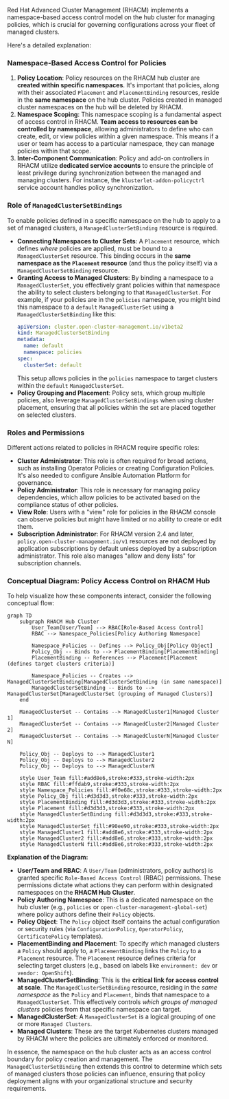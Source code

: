 Red Hat Advanced Cluster Management (RHACM) implements a namespace-based access control model on the hub cluster for managing policies, which is crucial for governing configurations across your fleet of managed clusters.

Here's a detailed explanation:

### Namespace-Based Access Control for Policies

1.  **Policy Location**: Policy resources on the RHACM hub cluster are **created within specific namespaces**. It's important that policies, along with their associated `Placement` and `PlacementBinding` resources, reside in the **same namespace** on the hub cluster. Policies created in managed cluster namespaces on the hub will be deleted by RHACM.
2.  **Namespace Scoping**: This namespace scoping is a fundamental aspect of access control in RHACM. **Team access to resources can be controlled by namespace**, allowing administrators to define who can create, edit, or view policies within a given namespace. This means if a user or team has access to a particular namespace, they can manage policies within that scope.
3.  **Inter-Component Communication**: Policy and add-on controllers in RHACM utilize **dedicated service accounts** to ensure the principle of least privilege during synchronization between the managed and managing clusters. For instance, the `klusterlet-addon-policyctrl` service account handles policy synchronization.

### Role of `ManagedClusterSetBindings`

To enable policies defined in a specific namespace on the hub to apply to a set of managed clusters, a `ManagedClusterSetBinding` resource is required.

*   **Connecting Namespaces to Cluster Sets**: A `Placement` resource, which defines *where* policies are applied, must be bound to a `ManagedClusterSet` resource. This binding occurs in the **same namespace as the `Placement` resource** (and thus the policy itself) via a `ManagedClusterSetBinding` resource.
*   **Granting Access to Managed Clusters**: By binding a namespace to a `ManagedClusterSet`, you effectively grant policies within that namespace the ability to select clusters belonging to that `ManagedClusterSet`. For example, if your policies are in the `policies` namespace, you might bind this namespace to a `default` `ManagedClusterSet` using a `ManagedClusterSetBinding` like this:
    ```yaml
    apiVersion: cluster.open-cluster-management.io/v1beta2
    kind: ManagedClusterSetBinding
    metadata:
      name: default
      namespace: policies
    spec:
      clusterSet: default
    ```
    This setup allows policies in the `policies` namespace to target clusters within the `default` `ManagedClusterSet`.
*   **Policy Grouping and Placement**: Policy sets, which group multiple policies, also leverage `ManagedClusterSetBindings` when using cluster placement, ensuring that all policies within the set are placed together on selected clusters.

### Roles and Permissions

Different actions related to policies in RHACM require specific roles:

*   **Cluster Administrator**: This role is often required for broad actions, such as installing Operator Policies or creating Configuration Policies. It's also needed to configure Ansible Automation Platform for governance.
*   **Policy Administrator**: This role is necessary for managing policy dependencies, which allow policies to be activated based on the compliance status of other policies.
*   **View Role**: Users with a "view" role for policies in the RHACM console can observe policies but might have limited or no ability to create or edit them.
*   **Subscription Administrator**: For RHACM version 2.4 and later, `policy.open-cluster-management.io/v1` resources are not deployed by application subscriptions by default unless deployed by a subscription administrator. This role also manages "allow and deny lists" for subscription channels.

### Conceptual Diagram: Policy Access Control on RHACM Hub

To help visualize how these components interact, consider the following conceptual flow:

```mermaid
graph TD
    subgraph RHACM Hub Cluster
        User_Team[User/Team] --> RBAC[Role-Based Access Control]
        RBAC --> Namespace_Policies[Policy Authoring Namespace]

        Namespace_Policies -- Defines --> Policy_Obj[Policy Object]
        Policy_Obj -- Binds to --> PlacementBinding[PlacementBinding]
        PlacementBinding -- References --> Placement[Placement (defines target clusters criteria)]

        Namespace_Policies -- Creates --> ManagedClusterSetBinding[ManagedClusterSetBinding (in same namespace)]
        ManagedClusterSetBinding -- Binds to --> ManagedClusterSet[ManagedClusterSet (grouping of Managed Clusters)]
    end

    ManagedClusterSet -- Contains --> ManagedCluster1[Managed Cluster 1]
    ManagedClusterSet -- Contains --> ManagedCluster2[Managed Cluster 2]
    ManagedClusterSet -- Contains --> ManagedClusterN[Managed Cluster N]

    Policy_Obj -- Deploys to --> ManagedCluster1
    Policy_Obj -- Deploys to --> ManagedCluster2
    Policy_Obj -- Deploys to --> ManagedClusterN

    style User_Team fill:#add8e6,stroke:#333,stroke-width:2px
    style RBAC fill:#ffdab9,stroke:#333,stroke-width:2px
    style Namespace_Policies fill:#f0e68c,stroke:#333,stroke-width:2px
    style Policy_Obj fill:#d3d3d3,stroke:#333,stroke-width:2px
    style PlacementBinding fill:#d3d3d3,stroke:#333,stroke-width:2px
    style Placement fill:#d3d3d3,stroke:#333,stroke-width:2px
    style ManagedClusterSetBinding fill:#d3d3d3,stroke:#333,stroke-width:2px
    style ManagedClusterSet fill:#90ee90,stroke:#333,stroke-width:2px
    style ManagedCluster1 fill:#add8e6,stroke:#333,stroke-width:2px
    style ManagedCluster2 fill:#add8e6,stroke:#333,stroke-width:2px
    style ManagedClusterN fill:#add8e6,stroke:#333,stroke-width:2px

```

**Explanation of the Diagram:**

*   **User/Team and RBAC**: A `User/Team` (administrators, policy authors) is granted specific `Role-Based Access Control` (RBAC) permissions. These permissions dictate what actions they can perform within designated namespaces on the **RHACM Hub Cluster**.
*   **Policy Authoring Namespace**: This is a dedicated namespace on the hub cluster (e.g., `policies` or `open-cluster-management-global-set`) where policy authors define their `Policy` objects.
*   **Policy Object**: The `Policy` object itself contains the actual configuration or security rules (via `ConfigurationPolicy`, `OperatorPolicy`, `CertificatePolicy` templates).
*   **PlacementBinding and Placement**: To specify *which* managed clusters a `Policy` should apply to, a `PlacementBinding` links the `Policy` to a `Placement` resource. The `Placement` resource defines criteria for selecting target clusters (e.g., based on labels like `environment: dev` or `vendor: OpenShift`).
*   **ManagedClusterSetBinding**: This is the **critical link for access control at scale**. The `ManagedClusterSetBinding` resource, residing in the *same namespace* as the `Policy` and `Placement`, binds that namespace to a `ManagedClusterSet`. This effectively controls *which groups of managed clusters* policies from that specific namespace can target.
*   **ManagedClusterSet**: A `ManagedClusterSet` is a logical grouping of one or more `Managed Clusters`.
*   **Managed Clusters**: These are the target Kubernetes clusters managed by RHACM where the policies are ultimately enforced or monitored.

In essence, the namespace on the hub cluster acts as an access control boundary for policy creation and management. The `ManagedClusterSetBinding` then extends this control to determine which sets of managed clusters those policies can influence, ensuring that policy deployment aligns with your organizational structure and security requirements.
